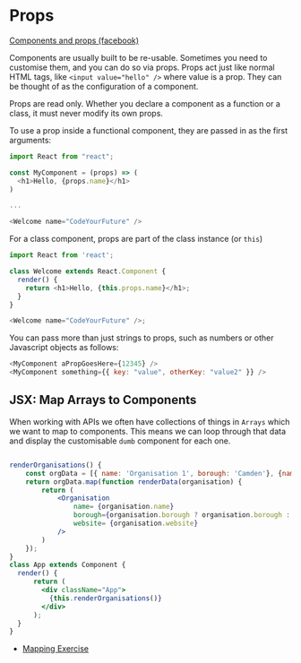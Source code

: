 # Props
[Components and props (facebook)](https://reactjs.org/docs/components-and-props.html)

Components are usually built to be re-usable.
Sometimes you need to customise them, and you can do so via props.
Props act just like normal HTML tags, like `<input value="hello" />` where value is a prop.
They can be thought of as the configuration of a component.

Props are read only. Whether you declare a component as a function or a class, it must never modify its own props.

To use a prop inside a functional component, they are passed in as the first arguments:

```javascript
import React from "react";

const MyComponent = (props) => (
  <h1>Hello, {props.name}</h1>
)

...

<Welcome name="CodeYourFuture" />
```

For a class component, props are part of the class instance (or `this`)

```javascript
import React from 'react';

class Welcome extends React.Component {
  render() {
    return <h1>Hello, {this.props.name}</h1>;
  }
}

<Welcome name="CodeYourFuture" />;
```

You can pass more than just strings to props, such as numbers or other Javascript objects as follows:

```javascript
<MyComponent aPropGoesHere={12345} />
<MyComponent something={{ key: "value", otherKey: "value2" }} />
```

JSX: Map Arrays to Components
---
When working with APIs we often have collections of things in `Arrays` which we want to map to components. This means we can loop through that data and display the customisable `dumb` component for each one.

```jsx

renderOrganisations() {
    const orgData = [{ name: 'Organisation 1', borough: 'Camden'}, {name: 'Organisation 2'}];
    return orgData.map(function renderData(organisation) {
        return (
            <Organisation
                name= {organisation.name}
                borough={organisation.borough ? organisation.borough : 'None'}
                website= {organisation.website}
            />
        )
    });
}
class App extends Component {
  render() {
      return (
        <div className="App">
          {this.renderOrganisations()}
        </div>
      );
  }
}

```

- [Mapping Exercise](https://codepen.io/kabaros/pen/BpLzzE?editors=0010#0)


